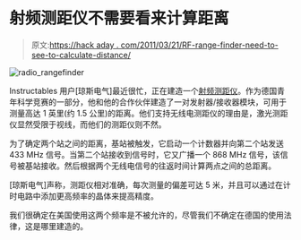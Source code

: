 # 射频测距仪不需要看来计算距离

> 原文:[https://hack aday . com/2011/03/21/RF-range-finder-need-to-see-to-calculate-distance/](https://hackaday.com/2011/03/21/rf-range-finder-doesnt-need-to-see-to-calculate-distance/)

![radio_rangefinder](../Images/0ab29b1fcb040dd918619f4c3b3e1564.png "radio_rangefinder")

Instructables 用户[琼斯电气]最近很忙，正在建造一个[射频测距仪](http://www.instructables.com/id/Distance-measurement-with-radio-waves)。作为德国青年科学竞赛的一部分，他和他的合作伙伴建造了一对发射器/接收器模块，可用于测量高达 1 英里(约 1.5 公里)的距离。他们支持无线电测距仪的理由是，激光测距仪显然受限于视线，而他们的测距仪则不然。

为了确定两个站之间的距离，基站被触发，它启动一个计数器并向第二个站发送 433 MHz 信号。当第二个站接收到信号时，它又广播一个 868 MHz 信号，该信号被基站接收。然后根据两个无线电信号的往返时间计算两点之间的总距离。

[琼斯电气]声称，测距仪相对准确，每次测量的偏差可达 5 米，并且可以通过在计时电路中添加更高频率的晶体来提高精度。

我们很确定在美国使用这两个频率是不被允许的，尽管我们不确定在德国的使用法律，这是哪里建造的。